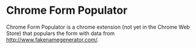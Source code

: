 Chrome Form Populator
====================
Chrome Form Populator is a chrome extension (not yet in the Chrome Web Store) that populars the form with data from http://www.fakenamegenerator.com/.
